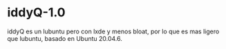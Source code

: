 # iddyQ-1.0
iddyQ es un lubuntu pero con lxde y menos bloat, por lo que es mas ligero que lubuntu, basado en Ubuntu 20.04.6.
